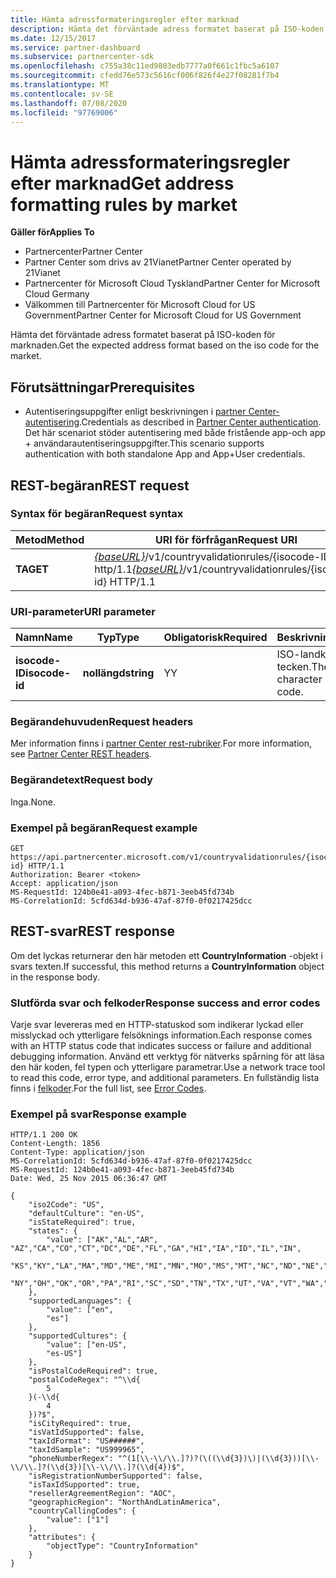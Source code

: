 ```yaml
---
title: Hämta adressformateringsregler efter marknad
description: Hämta det förväntade adress formatet baserat på ISO-koden för marknaden.
ms.date: 12/15/2017
ms.service: partner-dashboard
ms.subservice: partnercenter-sdk
ms.openlocfilehash: c755a38c11ed9803edb7777a0f661c1fbc5a6107
ms.sourcegitcommit: cfedd76e573c5616cf006f826f4e27f08281f7b4
ms.translationtype: MT
ms.contentlocale: sv-SE
ms.lasthandoff: 07/08/2020
ms.locfileid: "97769006"
---
```

# <a name="get-address-formatting-rules-by-market"></a><span data-ttu-id="a85c2-103">Hämta adressformateringsregler efter marknad</span><span class="sxs-lookup"><span data-stu-id="a85c2-103">Get address formatting rules by market</span></span>

<span data-ttu-id="a85c2-104">**Gäller för**</span><span class="sxs-lookup"><span data-stu-id="a85c2-104">**Applies To**</span></span>

- <span data-ttu-id="a85c2-105">Partnercenter</span><span class="sxs-lookup"><span data-stu-id="a85c2-105">Partner Center</span></span>
- <span data-ttu-id="a85c2-106">Partner Center som drivs av 21Vianet</span><span class="sxs-lookup"><span data-stu-id="a85c2-106">Partner Center operated by 21Vianet</span></span>
- <span data-ttu-id="a85c2-107">Partnercenter för Microsoft Cloud Tyskland</span><span class="sxs-lookup"><span data-stu-id="a85c2-107">Partner Center for Microsoft Cloud Germany</span></span>
- <span data-ttu-id="a85c2-108">Välkommen till Partnercenter för Microsoft Cloud for US Government</span><span class="sxs-lookup"><span data-stu-id="a85c2-108">Partner Center for Microsoft Cloud for US Government</span></span>

<span data-ttu-id="a85c2-109">Hämta det förväntade adress formatet baserat på ISO-koden för marknaden.</span><span class="sxs-lookup"><span data-stu-id="a85c2-109">Get the expected address format based on the iso code for the market.</span></span>

## <a name="prerequisites"></a><span data-ttu-id="a85c2-110">Förutsättningar</span><span class="sxs-lookup"><span data-stu-id="a85c2-110">Prerequisites</span></span>

- <span data-ttu-id="a85c2-111">Autentiseringsuppgifter enligt beskrivningen i [partner Center-autentisering](partner-center-authentication.md).</span><span class="sxs-lookup"><span data-stu-id="a85c2-111">Credentials as described in [Partner Center authentication](partner-center-authentication.md).</span></span> <span data-ttu-id="a85c2-112">Det här scenariot stöder autentisering med både fristående app-och app + användarautentiseringsuppgifter.</span><span class="sxs-lookup"><span data-stu-id="a85c2-112">This scenario supports authentication with both standalone App and App+User credentials.</span></span>

## <a name="rest-request"></a><span data-ttu-id="a85c2-113">REST-begäran</span><span class="sxs-lookup"><span data-stu-id="a85c2-113">REST request</span></span>

### <a name="request-syntax"></a><span data-ttu-id="a85c2-114">Syntax för begäran</span><span class="sxs-lookup"><span data-stu-id="a85c2-114">Request syntax</span></span>

| <span data-ttu-id="a85c2-115">Metod</span><span class="sxs-lookup"><span data-stu-id="a85c2-115">Method</span></span>  | <span data-ttu-id="a85c2-116">URI för förfrågan</span><span class="sxs-lookup"><span data-stu-id="a85c2-116">Request URI</span></span>                                                                                 |
|---------|---------------------------------------------------------------------------------------------|
| <span data-ttu-id="a85c2-117">**TA**</span><span class="sxs-lookup"><span data-stu-id="a85c2-117">**GET**</span></span> | <span data-ttu-id="a85c2-118">[*{baseURL}*](partner-center-rest-urls.md)/v1/countryvalidationrules/{isocode-ID} http/1.1</span><span class="sxs-lookup"><span data-stu-id="a85c2-118">[*{baseURL}*](partner-center-rest-urls.md)/v1/countryvalidationrules/{isocode-id} HTTP/1.1</span></span> |

### <a name="uri-parameter"></a><span data-ttu-id="a85c2-119">URI-parameter</span><span class="sxs-lookup"><span data-stu-id="a85c2-119">URI parameter</span></span>

| <span data-ttu-id="a85c2-120">Namn</span><span class="sxs-lookup"><span data-stu-id="a85c2-120">Name</span></span>           | <span data-ttu-id="a85c2-121">Typ</span><span class="sxs-lookup"><span data-stu-id="a85c2-121">Type</span></span>       | <span data-ttu-id="a85c2-122">Obligatorisk</span><span class="sxs-lookup"><span data-stu-id="a85c2-122">Required</span></span> | <span data-ttu-id="a85c2-123">Beskrivning</span><span class="sxs-lookup"><span data-stu-id="a85c2-123">Description</span></span>                         |
|----------------|------------|----------|-------------------------------------|
| <span data-ttu-id="a85c2-124">**isocode-ID**</span><span class="sxs-lookup"><span data-stu-id="a85c2-124">**isocode-id**</span></span> | <span data-ttu-id="a85c2-125">**nollängd**</span><span class="sxs-lookup"><span data-stu-id="a85c2-125">**string**</span></span> | <span data-ttu-id="a85c2-126">Y</span><span class="sxs-lookup"><span data-stu-id="a85c2-126">Y</span></span>        | <span data-ttu-id="a85c2-127">ISO-landkoden med två tecken.</span><span class="sxs-lookup"><span data-stu-id="a85c2-127">The two-character ISO country code.</span></span> |

### <a name="request-headers"></a><span data-ttu-id="a85c2-128">Begärandehuvuden</span><span class="sxs-lookup"><span data-stu-id="a85c2-128">Request headers</span></span>

<span data-ttu-id="a85c2-129">Mer information finns i [partner Center rest-rubriker](headers.md).</span><span class="sxs-lookup"><span data-stu-id="a85c2-129">For more information, see [Partner Center REST headers](headers.md).</span></span>

### <a name="request-body"></a><span data-ttu-id="a85c2-130">Begärandetext</span><span class="sxs-lookup"><span data-stu-id="a85c2-130">Request body</span></span>

<span data-ttu-id="a85c2-131">Inga.</span><span class="sxs-lookup"><span data-stu-id="a85c2-131">None.</span></span>

### <a name="request-example"></a><span data-ttu-id="a85c2-132">Exempel på begäran</span><span class="sxs-lookup"><span data-stu-id="a85c2-132">Request example</span></span>

```http
GET https://api.partnercenter.microsoft.com/v1/countryvalidationrules/{isocode-id} HTTP/1.1
Authorization: Bearer <token>
Accept: application/json
MS-RequestId: 124b0e41-a093-4fec-b871-3eeb45fd734b
MS-CorrelationId: 5cfd634d-b936-47af-87f0-0f0217425dcc
```

## <a name="rest-response"></a><span data-ttu-id="a85c2-133">REST-svar</span><span class="sxs-lookup"><span data-stu-id="a85c2-133">REST response</span></span>

<span data-ttu-id="a85c2-134">Om det lyckas returnerar den här metoden ett **CountryInformation** -objekt i svars texten.</span><span class="sxs-lookup"><span data-stu-id="a85c2-134">If successful, this method returns a **CountryInformation** object in the response body.</span></span>

### <a name="response-success-and-error-codes"></a><span data-ttu-id="a85c2-135">Slutförda svar och felkoder</span><span class="sxs-lookup"><span data-stu-id="a85c2-135">Response success and error codes</span></span>

<span data-ttu-id="a85c2-136">Varje svar levereras med en HTTP-statuskod som indikerar lyckad eller misslyckad och ytterligare felsöknings information.</span><span class="sxs-lookup"><span data-stu-id="a85c2-136">Each response comes with an HTTP status code that indicates success or failure and additional debugging information.</span></span> <span data-ttu-id="a85c2-137">Använd ett verktyg för nätverks spårning för att läsa den här koden, fel typen och ytterligare parametrar.</span><span class="sxs-lookup"><span data-stu-id="a85c2-137">Use a network trace tool to read this code, error type, and additional parameters.</span></span> <span data-ttu-id="a85c2-138">En fullständig lista finns i [felkoder](error-codes.md).</span><span class="sxs-lookup"><span data-stu-id="a85c2-138">For the full list, see [Error Codes](error-codes.md).</span></span>

### <a name="response-example"></a><span data-ttu-id="a85c2-139">Exempel på svar</span><span class="sxs-lookup"><span data-stu-id="a85c2-139">Response example</span></span>

```http
HTTP/1.1 200 OK
Content-Length: 1856
Content-Type: application/json
MS-CorrelationId: 5cfd634d-b936-47af-87f0-0f0217425dcc
MS-RequestId: 124b0e41-a093-4fec-b871-3eeb45fd734b
Date: Wed, 25 Nov 2015 06:36:47 GMT

{
    "iso2Code": "US",
    "defaultCulture": "en-US",
    "isStateRequired": true,
    "states": {
        "value": ["AK","AL","AR", "AZ","CA","CO","CT","DC","DE","FL","GA","HI","IA","ID","IL","IN",
        "KS","KY","LA","MA","MD","ME","MI","MN","MO","MS","MT","NC","ND","NE","NH","NJ","NM","NV",
        "NY","OH","OK","OR","PA","RI","SC","SD","TN","TX","UT","VA","VT","WA","WI","WV","WY"]
    },
    "supportedLanguages": {
        "value": ["en",
        "es"]
    },
    "supportedCultures": {
        "value": ["en-US",
        "es-US"]
    },
    "isPostalCodeRequired": true,
    "postalCodeRegex": "^\\d{
        5
    }(-\\d{
        4
    })?$",
    "isCityRequired": true,
    "isVatIdSupported": false,
    "taxIdFormat": "US######",
    "taxIdSample": "US999965",
    "phoneNumberRegex": "^(1[\\-\\/\\.]?)?(\((\\d{3})\)|(\\d{3}))[\\-\\/\\.]?(\\d{3})[\\-\\/\\.]?(\\d{4})$",
    "isRegistrationNumberSupported": false,
    "isTaxIdSupported": true,
    "resellerAgreementRegion": "AOC",
    "geographicRegion": "NorthAndLatinAmerica",
    "countryCallingCodes": {
        "value": ["1"]
    },
    "attributes": {
        "objectType": "CountryInformation"
    }
}
```
